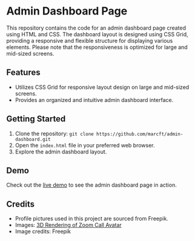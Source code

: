 # Admin Dashboard Page

This repository contains the code for an admin dashboard page created using HTML and CSS. The dashboard layout is designed using CSS Grid, providing a responsive and flexible structure for displaying various elements. Please note that the responsiveness is optimized for large and mid-sized screens.

## Features

- Utilizes CSS Grid for responsive layout design on large and mid-sized screens.
- Provides an organized and intuitive admin dashboard interface.

## Getting Started

1. Clone the repository: `git clone https://github.com/marcft/admin-dashboard.git`
2. Open the `index.html` file in your preferred web browser.
3. Explore the admin dashboard layout.

## Demo

Check out the [live demo](https://marcft.github.io/admin-dashboard/) to see the admin dashboard page in action.

## Credits

- Profile pictures used in this project are sourced from Freepik.
- Images: [3D Rendering of Zoom Call Avatar](https://www.freepik.com/free-photo/3d-rendering-zoom-call-avatar_29803191.htm#query=face%203d&position=5&from_view=search&track=ais)
- Image credits: Freepik
